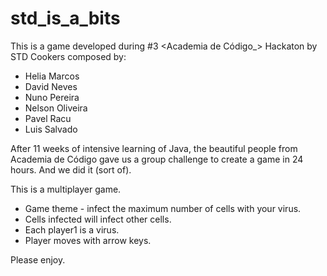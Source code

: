 # std_is_a_bits

This is a game developed during #3 <Academia de Código_> Hackaton by STD Cookers composed by:
 - Helia Marcos
 - David Neves
 - Nuno Pereira
 - Nelson Oliveira
 - Pavel Racu
 - Luis Salvado

After 11 weeks of intensive learning of Java, the beautiful people from Academia de Código gave us a group challenge to 
create a game in 24 hours. And we did it (sort of).

This is a multiplayer game. 

 - Game theme - infect the maximum number of cells with your virus.
 - Cells infected will infect other cells.
 - Each player1 is a virus.
 - Player moves with arrow keys. 
 
 Please enjoy. 
